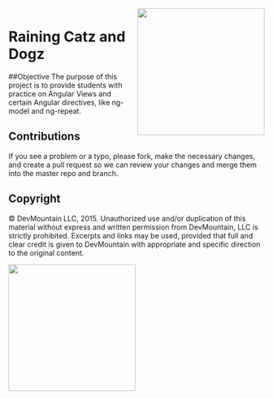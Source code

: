 <img src="https://devmounta.in/img/logowhiteblue.png" width="250" align="right">

Raining Catz and Dogz
=========

##Objective
The purpose of this project is to provide students with practice on Angular Views and certain Angular directives, like ng-model and ng-repeat.

## Contributions
If you see a problem or a typo, please fork, make the necessary changes, and create a pull request so we can review your changes and merge them into the master repo and branch.

## Copyright

© DevMountain LLC, 2015. Unauthorized use and/or duplication of this material without express and written permission from DevMountain, LLC is strictly prohibited. Excerpts and links may be used, provided that full and clear credit is given to DevMountain with appropriate and specific direction to the original content.

<img src="https://devmounta.in/img/logowhiteblue.png" width="250">
